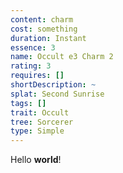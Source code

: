 ```yaml
---
content: charm
cost: something
duration: Instant
essence: 3
name: Occult e3 Charm 2
rating: 3
requires: []
shortDescription: ~
splat: Second Sunrise
tags: []
trait: Occult
tree: Sorcerer
type: Simple
---
```


Hello **world**!
